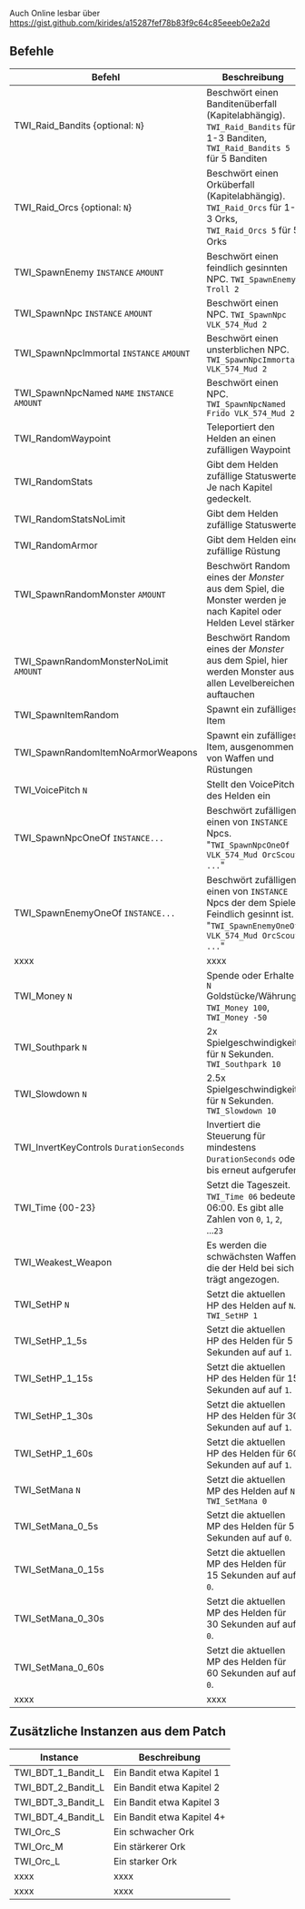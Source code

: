 Auch Online lesbar über https://gist.github.com/kirides/a15287fef78b83f9c64c85eeeb0e2a2d

## Befehle

| Befehl | Beschreibung |
| ---- | ---- |
| TWI_Raid_Bandits {optional: `N`}  | Beschwört einen Banditenüberfall (Kapitelabhängig). `TWI_Raid_Bandits` für 1-3 Banditen, `TWI_Raid_Bandits 5` für 5 Banditen |
| TWI_Raid_Orcs {optional: `N`}    | Beschwört einen Orküberfall (Kapitelabhängig). `TWI_Raid_Orcs` für 1-3 Orks, `TWI_Raid_Orcs 5` für 5 Orks |
| TWI_SpawnEnemy `INSTANCE` `AMOUNT` | Beschwört einen feindlich gesinnten NPC. `TWI_SpawnEnemy Troll 2` |
| TWI_SpawnNpc `INSTANCE` `AMOUNT` | Beschwört einen NPC. `TWI_SpawnNpc VLK_574_Mud 2`  |
| TWI_SpawnNpcImmortal `INSTANCE` `AMOUNT` | Beschwört einen unsterblichen NPC. `TWI_SpawnNpcImmortal VLK_574_Mud 2`  |
| TWI_SpawnNpcNamed `NAME` `INSTANCE` `AMOUNT` | Beschwört einen NPC. `TWI_SpawnNpcNamed Frido VLK_574_Mud 2`  |
| TWI_RandomWaypoint | Teleportiert den Helden an einen zufälligen Waypoint |
| TWI_RandomStats | Gibt dem Helden zufällige Statuswerte. Je nach Kapitel gedeckelt. |
| TWI_RandomStatsNoLimit | Gibt dem Helden zufällige Statuswerte |
| TWI_RandomArmor | Gibt dem Helden eine zufällige Rüstung |
| TWI_SpawnRandomMonster `AMOUNT` | Beschwört Random eines der _Monster_ aus dem Spiel, die Monster werden je nach Kapitel oder Helden Level stärker |
| TWI_SpawnRandomMonsterNoLimit `AMOUNT` | Beschwört Random eines der _Monster_ aus dem Spiel, hier werden Monster aus allen Levelbereichen auftauchen |
| TWI_SpawnItemRandom | Spawnt ein zufälliges Item |
| TWI_SpawnRandomItemNoArmorWeapons | Spawnt ein zufälliges Item, ausgenommen von Waffen und Rüstungen |
| TWI_VoicePitch `N` | Stellt den VoicePitch des Helden ein |
| TWI_SpawnNpcOneOf `INSTANCE...`  | Beschwört zufälligen einen von `INSTANCE` Npcs. "`TWI_SpawnNpcOneOf VLK_574_Mud OrcScout ...`" |
| TWI_SpawnEnemyOneOf `INSTANCE...`  | Beschwört zufälligen einen von `INSTANCE` Npcs der dem Spieler Feindlich gesinnt ist. "`TWI_SpawnEnemyOneOf VLK_574_Mud OrcScout ...`" |
| xxxx | xxxx |
| TWI_Money `N` | Spende oder Erhalte `N` Goldstücke/Währung. `TWI_Money 100`, `TWI_Money -50`  |
| TWI_Southpark `N` | 2x Spielgeschwindigkeit für `N` Sekunden. `TWI_Southpark 10` |
| TWI_Slowdown `N` | 2.5x Spielgeschwindigkeit für `N` Sekunden. `TWI_Slowdown 10` |
| TWI_InvertKeyControls `DurationSeconds` | Invertiert die Steuerung für mindestens `DurationSeconds` oder bis erneut aufgerufen |
| TWI_Time {00-23}  | Setzt die Tageszeit. `TWI_Time 06` bedeutet 06:00. Es gibt alle Zahlen von `0`, `1`, `2`, ...`23` |
| TWI_Weakest_Weapon  | Es werden die schwächsten Waffen die der Held bei sich trägt angezogen. |
| TWI_SetHP `N`  | Setzt die aktuellen HP des Helden auf `N`. `TWI_SetHP 1` |
| TWI_SetHP_1_5s   | Setzt die aktuellen HP des Helden für 5 Sekunden auf auf `1`. |
| TWI_SetHP_1_15s  | Setzt die aktuellen HP des Helden für 15 Sekunden auf auf `1`. |
| TWI_SetHP_1_30s  | Setzt die aktuellen HP des Helden für 30 Sekunden auf auf `1`. |
| TWI_SetHP_1_60s  | Setzt die aktuellen HP des Helden für 60 Sekunden auf auf `1`. |
| TWI_SetMana `N`  | Setzt die aktuellen MP des Helden auf `N`. `TWI_SetMana 0` |
| TWI_SetMana_0_5s  | Setzt die aktuellen MP des Helden für 5 Sekunden auf auf `0`. |
| TWI_SetMana_0_15s | Setzt die aktuellen MP des Helden für 15 Sekunden auf auf `0`. |
| TWI_SetMana_0_30s | Setzt die aktuellen MP des Helden für 30 Sekunden auf auf `0`. |
| TWI_SetMana_0_60s | Setzt die aktuellen MP des Helden für 60 Sekunden auf auf `0`. |
| xxxx | xxxx |


## Zusätzliche Instanzen aus dem Patch

| Instance | Beschreibung |
| ---- | ---- |
| TWI_BDT_1_Bandit_L | Ein Bandit etwa Kapitel 1 |
| TWI_BDT_2_Bandit_L | Ein Bandit etwa Kapitel 2 |
| TWI_BDT_3_Bandit_L | Ein Bandit etwa Kapitel 3 |
| TWI_BDT_4_Bandit_L | Ein Bandit etwa Kapitel 4+ |
| TWI_Orc_S | Ein schwacher Ork |
| TWI_Orc_M | Ein stärkerer Ork |
| TWI_Orc_L | Ein starker Ork |
| xxxx | xxxx |
| xxxx | xxxx |
